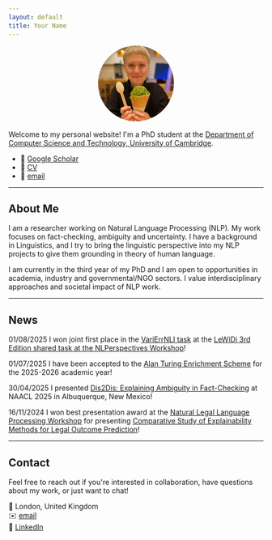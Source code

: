 ```yaml
---
layout: default
title: Your Name
---
```


<p align="center">
  <img src="IMG-20231111-WA0003_.jpg" width="150" height="150" style="object-fit: cover; border-radius: 50%;">
</p>

Welcome to my personal website! I'm a PhD student at the [Department of Computer Science and Technology, University of Cambridge](https://www.cst.cam.ac.uk/people/irs38).

- 🔗 [Google Scholar](https://scholar.google.com/citations?user=6RuW6IoAAAAJ&hl=en&inst=6810896796868835251)
- 📄 [CV](IevaStaliunaiteCV2025-2.pdf)
- 📧 [email](mailto:irs38@cam.ac.uk)

---

## About Me

I am a researcher working on Natural Language Processing (NLP). My work focuses on fact-checking, ambiguity and uncertainty. I have a background in Linguistics, and I try to bring the linguistic perspective into my NLP projects to give them grounding in theory of human language.

I am currently in the third year of my PhD and I am open to opportunities in academia, industry and governmental/NGO sectors. I value interdisciplinary approaches and societal impact of NLP work. 

---

## News

01/08/2025 I won joint first place in the [VariErrNLI task](https://github.com/mainlp/VariErr-NLI/) at the [LeWiDi 3rd Edition shared task at the NLPerspectives Workshop](https://le-wi-di.github.io/)!

01/07/2025 I have been accepted to the [Alan Turing Enrichment Scheme](https://www.turing.ac.uk/opportunities/doctoral-student-opportunities/phd-enrichment-scheme) for the 2025-2026 academic year! 

30/04/2025 I presented [Dis2Dis: Explaining Ambiguity in Fact-Checking](https://aclanthology.org/2025.findings-naacl.14/) at NAACL 2025 in Albuquerque, New Mexico! 

16/11/2024 I won best presentation award at the [Natural Legal Language Processing Workshop](https://nllpw.org/workshop/) for presenting [Comparative Study of Explainability Methods for Legal Outcome Prediction](https://aclanthology.org/2024.nllp-1.20/)!

---

## Contact

Feel free to reach out if you're interested in collaboration, have questions about my work, or just want to chat!

📍 London, United Kingdom  
✉️ [email](mailto:irs38@cam.ac.uk)  
💼 [LinkedIn](https://www.linkedin.com/in/ieva-raminta-stali%C5%ABnait%C4%97-972a9658/)
